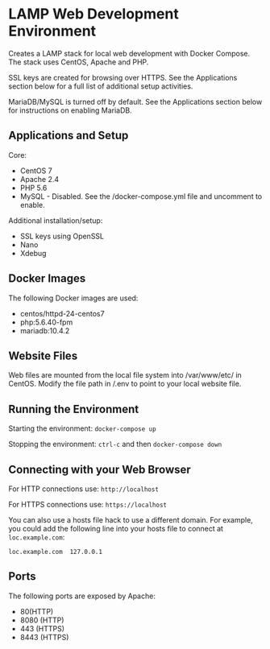# LAMP Web Development Environment
Creates a LAMP stack for local web development with Docker Compose. The stack uses CentOS, Apache and PHP.

SSL keys are created for browsing over HTTPS. See the Applications section below for a full list of additional setup activities.

MariaDB/MySQL is turned off by default. See the Applications section below for instructions on enabling MariaDB.

## Applications and Setup
Core:
* CentOS 7
* Apache 2.4
* PHP 5.6
* MySQL - Disabled. See the /docker-compose.yml file and uncomment to enable.

Additional installation/setup:
* SSL keys using OpenSSL
* Nano
* Xdebug

## Docker Images
The following Docker images are used:
* centos/httpd-24-centos7
* php:5.6.40-fpm
* mariadb:10.4.2

## Website Files
Web files are mounted from the local file system into /var/www/etc/ in CentOS. Modify the file path in /.env to point to your local website file.

## Running the Environment
Starting the environment:
`docker-compose up`

Stopping the environment:
`ctrl-c` and then `docker-compose down`

## Connecting with your Web Browser
For HTTP connections use:
`http://localhost`

For HTTPS connections use:
`https://localhost`

You can also use a hosts file hack to use a different domain. For example, you could add the following line into your hosts file to connect at `loc.example.com`:

`loc.example.com  127.0.0.1`

## Ports
The following ports are exposed by Apache:
* 80(HTTP)
* 8080 (HTTP)
* 443 (HTTPS)
* 8443 (HTTPS)
